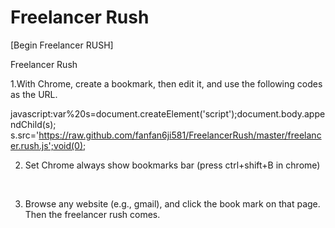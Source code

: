 Freelancer Rush
=======

[Begin Freelancer RUSH]<br />


Freelancer Rush
<br/>

1.With Chrome, create a bookmark, then edit it, and use the following codes as the URL. 
<br/>

javascript:var%20s=document.createElement('script');document.body.appendChild(s);<br/>
s.src='https://raw.github.com/fanfan6ji581/FreelancerRush/master/freelancer.rush.js';void(0);
<br/>

2. Set Chrome always show bookmarks bar (press ctrl+shift+B in chrome)
<br/>

3. Browse any website (e.g., gmail), and click the book mark on that page. Then the freelancer rush comes. 
<br/>
